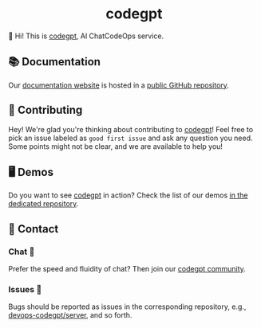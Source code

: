 <h1 align="center">codegpt</h1>



👋 Hi! This is [codegpt](https://github.com/devops-codegpt), AI ChatCodeOps service.



## 📚 Documentation 

Our [documentation website](https://devops-codegpt.github.io) is hosted in a [public GitHub repository](https://github.com/devops-codegpt/devops-codegpt.github.io).



## 🤝 Contributing 

Hey! We're glad you're thinking about contributing to [codegpt](https://github.com/devops-codegpt)! Feel free to pick an issue labeled as `good first issue` and  ask any question you need. Some points might not be clear, and we are available to help you!



## 🖥 Demos 

Do you want to see [codegpt](https://github.com/devops-codegpt) in action? Check the list of our demos [in the dedicated repository](https://github.com/devops-codegpt/deploy). 




## 💌 Contact

### Chat 💬

Prefer the speed and fluidity of chat? Then join our [codegpt community](https://gitter.im/craftslab/devops-codegpt).

### Issues 🔩

Bugs should be reported as issues in the corresponding repository, e.g., [devops-codegpt/server](https://github.com/devops-codegpt/server/issues), and so forth.
